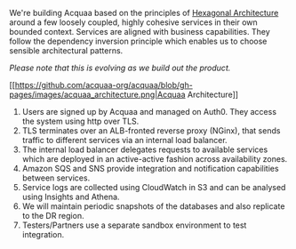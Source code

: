 We're building Acquaa based on the principles of [Hexagonal Architecture](http://wiki.c2.com/?HexagonalArchitecture) around a few loosely coupled, highly cohesive services in their own bounded context. Services are aligned with business capabilities. They follow the dependency inversion principle which enables us to choose sensible architectural patterns.

_Please note that this is evolving as we build out the product._

[[https://github.com/acquaa-org/acquaa/blob/gh-pages/images/acquaa_architecture.png|Acquaa Architecture]]

1. Users are signed up by Acquaa and managed on Auth0. They access the system using http over TLS.
2. TLS terminates over an ALB-fronted reverse proxy (NGinx), that sends traffic to different services via an internal load balancer.
3. The internal load balancer delegates requests to available services which are deployed in an active-active fashion across availability zones.
4. Amazon SQS and SNS provide integration and notification capabilities between services.
5. Service logs are collected using CloudWatch in S3 and can be analysed using Insights and Athena.
6. We will maintain periodic snapshots of the databases and also replicate to the DR region.
7. Testers/Partners use a separate sandbox environment to test integration.
